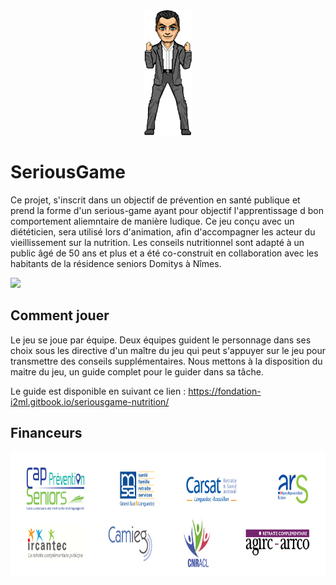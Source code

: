 <div style="text-align:center">
  <img src="./img/impacts/success.png" height="200"/>
</div>

# SeriousGame

Ce projet, s'inscrit dans un objectif de prévention en santé publique et prend la forme d'un serious-game ayant pour objectif l'apprentissage d bon comportement aliemntaire de manière ludique. Ce jeu conçu avec un diététicien, sera utilisé lors d'animation, afin d'accompagner les acteur du vieillissement sur la nutrition. Les conseils nutritionnel sont adapté à un public âgé de 50 ans et plus et a été co-construit en collaboration avec les habitants de la résidence seniors Domitys à Nîmes.

[![](https://img.shields.io/github/stars/i2ml/SeriousGame.svg?label=Stars&style=social)](https://github.com/i2ml/SeriousGame)

## Comment jouer

Le jeu se joue par équipe. Deux équipes guident le personnage dans ses choix sous les directive d'un maître du jeu qui peut s'appuyer sur le jeu pour transmettre des conseils supplémentaires. Nous mettons à la disposition du maitre du jeu, un guide complet pour le guider dans sa tâche.

Le guide est disponible en suivant ce lien : https://fondation-i2ml.gitbook.io/seriousgame-nutrition/

## Financeurs

<div style="text-align:center">
  <img src="./img/logos.jpg" height="200"/>
</div>
